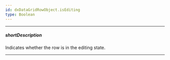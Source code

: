 ```yaml
---
id: dxDataGridRowObject.isEditing
type: Boolean
---
```

---
##### shortDescription
Indicates whether the row is in the editing state.

---
